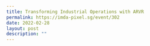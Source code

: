 ```yaml
---
title: Transforming Industrial Operations with ARVR
permalink: https://imda-pixel.sg/event/302
date: 2022-02-28
layout: post
description: ""
---
```

